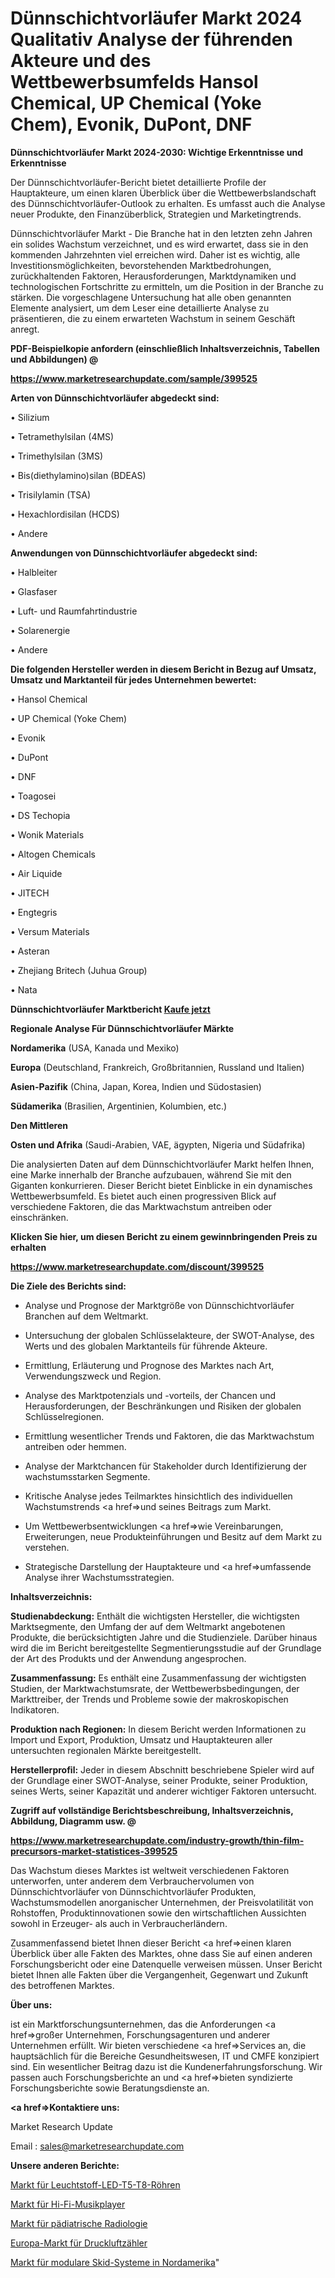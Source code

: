 # Dünnschichtvorläufer Markt 2024 Qualitativ Analyse der führenden Akteure und des Wettbewerbsumfelds Hansol Chemical, UP Chemical (Yoke Chem), Evonik, DuPont, DNF

<strong>Dünnschichtvorläufer Markt 2024-2030: Wichtige Erkenntnisse und Erkenntnisse</strong>

Der Dünnschichtvorläufer-Bericht bietet detaillierte Profile der Hauptakteure, um einen klaren Überblick über die Wettbewerbslandschaft des Dünnschichtvorläufer-Outlook zu erhalten. Es umfasst auch die Analyse neuer Produkte, den Finanzüberblick, Strategien und Marketingtrends.

Dünnschichtvorläufer Markt - Die Branche hat in den letzten zehn Jahren ein solides Wachstum verzeichnet, und es wird erwartet, dass sie in den kommenden Jahrzehnten viel erreichen wird. Daher ist es wichtig, alle Investitionsmöglichkeiten, bevorstehenden Marktbedrohungen, zurückhaltenden Faktoren, Herausforderungen, Marktdynamiken und technologischen Fortschritte zu ermitteln, um die Position in der Branche zu stärken. Die vorgeschlagene Untersuchung hat alle oben genannten Elemente analysiert, um dem Leser eine detaillierte Analyse zu präsentieren, die zu einem erwarteten Wachstum in seinem Geschäft anregt.



<strong><b>PDF-Beispielkopie anfordern (einschließlich Inhaltsverzeichnis, Tabellen und Abbildungen) @ </b></strong>

<strong><a href=https://www.marketresearchupdate.com/sample/399525>

<strong>https://www.marketresearchupdate.com/sample/399525</u></a></strong></strong>



<strong>Arten von Dünnschichtvorläufer abgedeckt sind:</strong>

• Silizium

• Tetramethylsilan (4MS)

• Trimethylsilan (3MS)

• Bis(diethylamino)silan (BDEAS)

• Trisilylamin (TSA)

• Hexachlordisilan (HCDS)

• Andere



<strong>Anwendungen von Dünnschichtvorläufer abgedeckt sind:</strong>

• Halbleiter

• Glasfaser

• Luft- und Raumfahrtindustrie

• Solarenergie

• Andere



<strong>Die folgenden Hersteller werden in diesem Bericht in Bezug auf Umsatz, Umsatz und Marktanteil für jedes Unternehmen bewertet:</strong>

• Hansol Chemical

• UP Chemical (Yoke Chem)

• Evonik

• DuPont

• DNF

• Toagosei

• DS Techopia

• Wonik Materials

• Altogen Chemicals

• Air Liquide

• JITECH

• Engtegris

• Versum Materials

• Asteran

• Zhejiang Britech (Juhua Group)

• Nata



<strong>Dünnschichtvorläufer Marktbericht <a href=https://www.marketresearchupdate.com/buynow/399525>Kaufe jetzt</a></strong>



<strong>Regionale Analyse Für Dünnschichtvorläufer Märkte</strong>



<strong>Nordamerika</strong> (USA, Kanada und Mexiko)



<strong>Europa</strong> (Deutschland, Frankreich, Großbritannien, Russland und Italien)



<strong>Asien-Pazifik</strong> (China, Japan, Korea, Indien und Südostasien)



<strong>Südamerika</strong> (Brasilien, Argentinien, Kolumbien, etc.)



<strong>Den Mittleren</strong> 

<strong>Osten und Afrika</strong> (Saudi-Arabien, VAE, ägypten, Nigeria und Südafrika)

Die analysierten Daten auf dem Dünnschichtvorläufer Markt helfen Ihnen, eine Marke innerhalb der Branche aufzubauen, während Sie mit den Giganten konkurrieren. Dieser Bericht bietet Einblicke in ein dynamisches Wettbewerbsumfeld. Es bietet auch einen progressiven Blick auf verschiedene Faktoren, die das Marktwachstum antreiben oder einschränken.



<strong>Klicken Sie hier, um diesen Bericht zu einem gewinnbringenden Preis zu erhalten
</strong>

<strong><a href=https://www.marketresearchupdate.com/discount/399525>https://www.marketresearchupdate.com/discount/399525</b></u></strong></a>



<strong>Die Ziele des Berichts sind:</strong>

- Analyse und Prognose der Marktgröße von Dünnschichtvorläufer Branchen auf dem Weltmarkt.

- Untersuchung der globalen Schlüsselakteure, der SWOT-Analyse, des Werts und des globalen Marktanteils für führende Akteure.

- Ermittlung, Erläuterung und Prognose des Marktes nach Art, Verwendungszweck und Region.

- Analyse des Marktpotenzials und -vorteils, der Chancen und Herausforderungen, der Beschränkungen und Risiken der globalen Schlüsselregionen.

- Ermittlung wesentlicher Trends und Faktoren, die das Marktwachstum antreiben oder hemmen.

- Analyse der Marktchancen für Stakeholder durch Identifizierung der wachstumsstarken Segmente.

- Kritische Analyse jedes Teilmarktes hinsichtlich des individuellen Wachstumstrends <a href=>und</a> seines Beitrags zum Markt.

- Um Wettbewerbsentwicklungen <a href=>wie</a> Vereinbarungen, Erweiterungen, neue Produkteinführungen und Besitz auf dem Markt zu verstehen.

- Strategische Darstellung der Hauptakteure und <a href=>umfas</a>sende Analyse ihrer Wachstumsstrategien.



<strong>Inhaltsverzeichnis:</strong>



<strong>Studienabdeckung:</strong> Enthält die wichtigsten Hersteller, die wichtigsten Marktsegmente, den Umfang der auf dem Weltmarkt angebotenen Produkte, die berücksichtigten Jahre und die Studienziele. Darüber hinaus wird die im Bericht bereitgestellte Segmentierungsstudie auf der Grundlage der Art des Produkts und der Anwendung angesprochen.



<strong>Zusammenfassung:</strong> Es enthält eine Zusammenfassung der wichtigsten Studien, der Marktwachstumsrate, der Wettbewerbsbedingungen, der Markttreiber, der Trends und Probleme sowie der makroskopischen Indikatoren.



<strong>Produktion nach Regionen:</strong> In diesem Bericht werden Informationen zu Import und Export, Produktion, Umsatz und Hauptakteuren aller untersuchten regionalen Märkte bereitgestellt.



<strong>Herstellerprofil:</strong> Jeder in diesem Abschnitt beschriebene Spieler wird auf der Grundlage einer SWOT-Analyse, seiner Produkte, seiner Produktion, seines Werts, seiner Kapazität und anderer wichtiger Faktoren untersucht.



<strong><b>Zugriff auf vollständige Berichtsbeschreibung, Inhaltsverzeichnis, Abbildung, Diagramm usw. @ </b></strong>

<strong><a href=https://www.marketresearchupdate.com/industry-growth/thin-film-precursors-market-statistices-399525>https://www.marketresearchupdate.com/industry-growth/thin-film-precursors-market-statistices-399525</a></strong>

Das Wachstum dieses Marktes ist weltweit verschiedenen Faktoren unterworfen, unter anderem dem Verbrauchervolumen von Dünnschichtvorläufer von Dünnschichtvorläufer Produkten, Wachstumsmodellen anorganischer Unternehmen, der Preisvolatilität von Rohstoffen, Produktinnovationen sowie den wirtschaftlichen Aussichten sowohl in Erzeuger- als auch in Verbraucherländern.

Zusammenfassend bietet Ihnen dieser Bericht <a href=>einen</a> klaren Überblick über alle Fakten des Marktes, ohne dass Sie auf einen anderen Forschungsbericht oder eine Datenquelle verweisen müssen. Unser Bericht bietet Ihnen alle Fakten über die Vergangenheit, Gegenwart und Zukunft des betroffenen Marktes.



<strong>Über uns:</strong>

 ist ein Marktforschungsunternehmen, das die Anforderungen <a href=>großer</a> Unternehmen, Forschungsagenturen und anderer Unternehmen erfüllt. Wir bieten verschiedene <a href=>Services</a> an, die hauptsächlich für die Bereiche Gesundheitswesen, IT und CMFE konzipiert sind. Ein wesentlicher Beitrag dazu ist die Kundenerfahrungsforschung. Wir passen auch Forschungsberichte an und <a href=>bieten</a> syndizierte Forschungsberichte sowie Beratungsdienste an.



<strong><a href=>Kontaktiere uns:</a></strong>

Market Research Update

Email : sales@marketresearchupdate.com



<strong>Unsere anderen Berichte:</strong>

<a href=https://www.linkedin.com/pulse/fluorescent-led-t5-t8-tube-market-2023-latest>Markt für Leuchtstoff-LED-T5-T8-Röhren</a>

<a href=https://www.linkedin.com/pulse/hi-fi-music-player-market-size-historical>Markt für Hi-Fi-Musikplayer</a>

<a href=https://www.linkedin.com/pulse/paediatric-radiology-market-size-industry-growth>Markt für pädiatrische Radiologie</a>

<a href=https://www.linkedin.com/pulse/europe-compressed-air-meter-market-continues-rapid-growth>Europa-Markt für Druckluftzähler</a>

<a href=https://www.linkedin.com/pulse/north-america-modular-skid-systems-market-2023>Markt für modulare Skid-Systeme in Nordamerika</a>"
